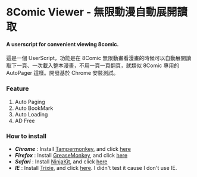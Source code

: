 # 8Comic Viewer - 無限動漫自動展開讀取

#### A userscript for convenient viewing 8comic.

這是一個 UserScript，功能是在 8Comic 無限動畫看漫畫的時候可以自動展開讀取下一頁、一次載入整本漫畫，不用一頁一頁翻頁，就類似 8Comic 專用的 AutoPager 這樣。開發基於 Chrome 安裝測試。

### Feature
1. Auto Paging
2. Auto BookMark
3. Auto Loading
4. AD Free

### How to install ###
* ***Chrome*** : Install [Tampermonkey](https://chrome.google.com/webstore/detail/tampermonkey/dhdgffkkebhmkfjojejmpbldmpobfkfo), and click [here](https://github.com/knowlet/8Comic-Viewer/raw/master/8ComicViewer.user.js)
* ***Firefox*** : Install [GreaseMonkey](https://addons.mozilla.org/en-US/firefox/addon/greasemonkey/),  and click [here](https://github.com/knowlet/8Comic-Viewer/raw/master/8ComicViewer.user.js)
* ***Safari*** : Install [NinjaKit](http://ss-o.net/safari/extension/NinjaKit.safariextz),  and click [here](https://github.com/knowlet/8Comic-Viewer/raw/master/8ComicViewer.user.js)
* ***IE*** : Install [Trixie](http://sourceforge.net/projects/trixiewpf45/),  and click [here](https://github.com/knowlet/8Comic-Viewer/raw/master/8ComicViewer.user.js). I didn't test it cause I don't use IE.